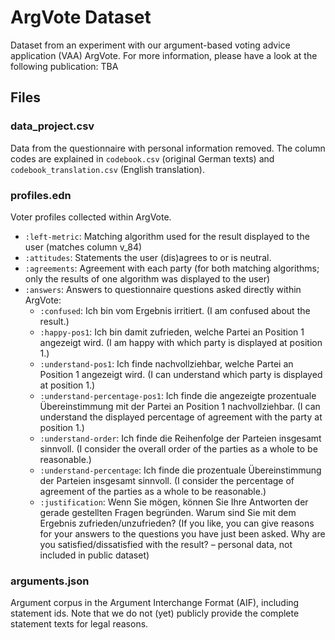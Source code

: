 # ArgVote Dataset

Dataset from an experiment with our argument-based voting advice application (VAA) ArgVote.
For more information, please have a look at the following publication:
TBA

## Files

### data_project.csv

Data from the questionnaire with personal information removed.
The column codes are explained in `codebook.csv` (original German texts) and `codebook_translation.csv` (English translation).

### profiles.edn

Voter profiles collected within ArgVote.
* `:left-metric`: Matching algorithm used for the result displayed to the user (matches column v_84)
* `:attitudes`: Statements the user (dis)agrees to or is neutral.
* `:agreements`: Agreement with each party (for both matching algorithms; only the results of one algorithm was displayed to the user)
* `:answers`: Answers to questionnaire questions asked directly within ArgVote:
    * `:confused`: Ich bin vom Ergebnis irritiert. (I am confused about the result.)
    * `:happy-pos1`: Ich bin damit zufrieden, welche Partei an Position 1 angezeigt wird. (I am happy with which party is displayed at position 1.)
    * `:understand-pos1`: Ich finde nachvollziehbar, welche Partei an Position 1 angezeigt wird. (I can understand which party is displayed at position 1.)
    * `:understand-percentage-pos1`: Ich finde die angezeigte prozentuale Übereinstimmung mit der Partei an Position 1 nachvollziehbar. (I can understand the displayed percentage of agreement with the party at position 1.)
    * `:understand-order`: Ich finde die Reihenfolge der Parteien insgesamt sinnvoll. (I consider the overall order of the parties as a whole to be reasonable.)
    * `:understand-percentage`: Ich finde die prozentuale Übereinstimmung der Parteien insgesamt sinnvoll. (I consider the percentage of agreement of the parties as a whole to be reasonable.)
    * `:justification`: Wenn Sie mögen, können Sie Ihre Antworten der gerade gestellten Fragen begründen. Warum sind Sie mit dem Ergebnis zufrieden/unzufrieden? (If you like, you can give reasons for your answers to the questions you have just been asked. Why are you satisfied/dissatisfied with the result? – personal data, not included in public dataset)

### arguments.json

Argument corpus in the Argument Interchange Format (AIF), including statement ids.
Note that we do not (yet) publicly provide the complete statement texts for legal reasons.
